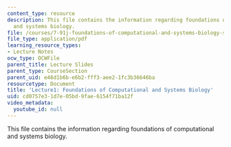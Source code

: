 ```yaml
---
content_type: resource
description: This file contains the information regarding foundations of computational
  and systems biology.
file: /courses/7-91j-foundations-of-computational-and-systems-biology-spring-2014/cd0757e31d7e05bd9fae6154f71ba12f_MIT7_91JS14_Lecture1.pdf
file_type: application/pdf
learning_resource_types:
- Lecture Notes
ocw_type: OCWFile
parent_title: Lecture Slides
parent_type: CourseSection
parent_uid: e46d1b6b-e6b2-fff3-aee2-1fc3b36646ba
resourcetype: Document
title: 'Lecture1: Foundations of Computational and Systems Biology'
uid: cd0757e3-1d7e-05bd-9fae-6154f71ba12f
video_metadata:
  youtube_id: null
---
```

This file contains the information regarding foundations of computational and systems biology.

